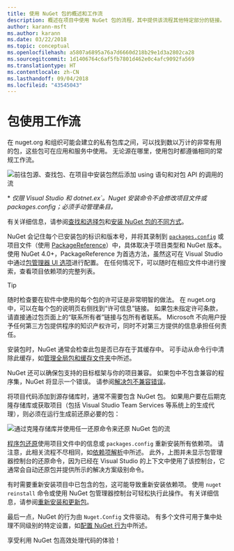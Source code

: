 ```yaml
---
title: 使用 NuGet 包的概述和工作流
description: 概述在项目中使用 NuGet 包的流程，其中提供该流程其他特定部分的链接。
author: karann-msft
ms.author: karann
ms.date: 03/22/2018
ms.topic: conceptual
ms.openlocfilehash: a5807a6895a76a7d6660d218b29e1d3a2802ca28
ms.sourcegitcommit: 1d1406764c6af5fb7801d462e0c4afc9092fa569
ms.translationtype: HT
ms.contentlocale: zh-CN
ms.lasthandoff: 09/04/2018
ms.locfileid: "43545043"
---
```

# <a name="package-consumption-workflow"></a>包使用工作流

在 nuget.org 和组织可能会建立的私有包库之间，可以找到数以万计的非常有用的包，这些包可在应用和服务中使用。 无论源在哪里，使用包时都遵循相同的常规工作流。

![前往包源、查找包、在项目中安装包然后添加 using 语句和对包 API 的调用的流](media/Overview-01-GeneralFlow.png)

\* _仅限 Visual Studio 和 dotnet.ex`。Nuget 安装命令不会修改项目文件或 packages.config；必须手动管理条目。_

有关详细信息，请参阅[查找和选择包](../consume-packages/finding-and-choosing-packages.md)和[安装 NuGet 包的不同方式](ways-to-install-a-package.md)。

NuGet 会记住每个已安装包的标识和版本号，并将其录制到 [`packages.config`](../reference/packages-config.md) 或项目文件（使用 [PackageReference](../consume-packages/package-references-in-project-files.md)）中，具体取决于项目类型和 NuGet 版本。 使用 NuGet 4.0+，PackageReference 为首选方法，虽然这可在 Visual Studio 中通过[包管理器 UI 选项](../tools/package-manager-ui.md)进行配置。 在任何情况下，可以随时在相应文件中进行搜索，查看项目依赖项的完整列表。

> [!Tip]
> 随时检查要在软件中使用的每个包的许可证是非常明智的做法。 在 nuget.org 中，可以在每个包的说明页右侧找到“许可信息”链接。 如果包未指定许可条款，请直接通过包页面上的“联系所有者”链接与包所有者联系。 Microsoft 不向用户授予任何第三方包提供程序的知识产权许可，同时不对第三方提供的信息承担任何责任。

安装包时，NuGet 通常会检查此包是否已存在于其缓存中。 可手动从命令行中清除此缓存，如[管理全局包和缓存文件夹](../consume-packages/managing-the-global-packages-and-cache-folders.md)中所述。

NuGet 还可以确保包支持的目标框架与你的项目兼容。 如果包中不包含兼容的程序集，NuGet 将显示一个错误。 请参阅[解决包不兼容错误](dependency-resolution.md#resolving-incompatible-package-errors)。

将项目代码添加到源存储库时，通常不需要包含 NuGet 包。 如果用户要在后期克隆存储库或获取项目（包括 Visual Studio Team Services 等系统上的生成代理），则必须在运行生成前还原必要的包：

![通过克隆存储库并使用任一还原命令来还原 NuGet 包的流](media/Overview-02-RestoreFlow.png)

[程序包还原](../consume-packages/package-restore.md)使用项目文件中的信息或 `packages.config` 重新安装所有依赖项。 请注意，此相关流程不尽相同，如[依赖项解析](../consume-packages/dependency-resolution.md)中所述。 此外，上图并未显示包管理器控制台的还原命令，因为已经在 Visual Studio 的上下文中使用了该控制台，它通常会自动还原包并提供所示的解决方案级别命令。

有时需要重新安装项目中已包含的包，这可能导致重新安装依赖项。 使用 `nuget reinstall` 命令或使用 NuGet 包管理器控制台可轻松执行此操作。 有关详细信息，请参阅[重新安装和更新包](../consume-packages/reinstalling-and-updating-packages.md)。

最后一点，NuGet 的行为由 `Nuget.Config` 文件驱动。 有多个文件可用于集中处理不同级别的特定设置，如[配置 NuGet 行为](../consume-packages/configuring-nuget-behavior.md)中所述。

享受利用 NuGet 包高效处理代码的体验！
